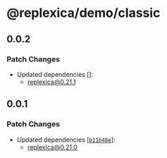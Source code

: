 # @replexica/demo/classic

## 0.0.2

### Patch Changes

- Updated dependencies []:
  - replexica@0.21.1

## 0.0.1

### Patch Changes

- Updated dependencies [[`b11b48e`](https://github.com/replexica/replexica/commit/b11b48e7c3ab05dd8de0ddcfe5cb4589786abbf9)]:
  - replexica@0.21.0
